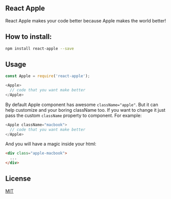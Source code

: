 ## React Apple

React Apple makes your code better because Apple makes the world better!

## How to install:

```bash
npm install react-apple --save
```

## Usage

```javascript
const Apple = require('react-apple');
```

```javascript
<Apple>
  // code that you want make better
</Apple>
```

By default Apple component has awesome `className="apple"`. But it can help customize and your boring className too. If you want to change it just pass the custom `className` property to component. For example:

```javascript
<Apple className="macbook">
  // code that you want make better
</Apple>
```

And you will have a magic inside your html:

```html
<div class="apple-macbook">
  ...
</div>
```

## License

[MIT](./LICENSE)
